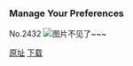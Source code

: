 ### Manage Your Preferences
No.2432
![图片不见了~~~](https://imgs.xkcd.com/comics/manage_your_preferences.png)

[原址](https://xkcd.com//2432) [下载](https://imgs.xkcd.com/comics/manage_your_preferences.png)

